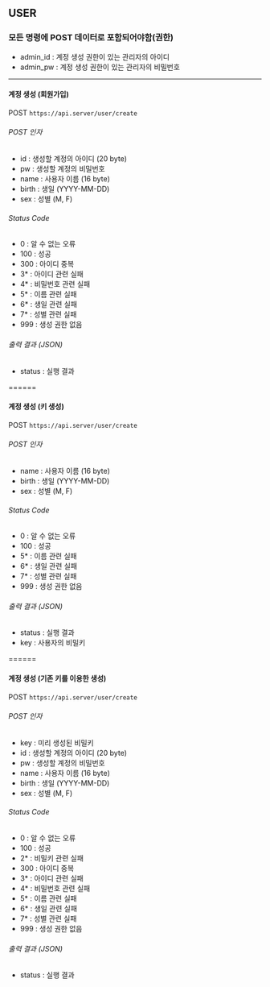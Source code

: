 ## USER

### 모든 명령에 POST 데이터로 포함되어야함(권한)
* admin_id : 계정 생성 권한이 있는 관리자의 아이디
* admin_pw : 계정 생성 권한이 있는 관리자의 비밀번호

------

#### 계정 생성 (회원가입)
POST ` https://api.server/user/create `

###### POST 인자
* id : 생성할 계정의 아이디 (20 byte)
* pw : 생성할 계정의 비밀번호
* name : 사용자 이름 (16 byte)
* birth : 생일 (YYYY-MM-DD)
* sex : 성별 (M, F)

###### Status Code
* 0 : 알 수 없는 오류
* 100 : 성공
* 300 : 아이디 중복
* 3* : 아이디 관련 실패
* 4* : 비밀번호 관련 실패
* 5* : 이름 관련 실패
* 6* : 생일 관련 실패
* 7* : 성별 관련 실패
* 999 : 생성 권한 없음

###### 출력 결과 (JSON)
* status : 실행 결과

======

#### 계정 생성 (키 생성)
POST ` https://api.server/user/create `

###### POST 인자
* name : 사용자 이름 (16 byte)
* birth : 생일 (YYYY-MM-DD)
* sex : 성별 (M, F)

###### Status Code
* 0 : 알 수 없는 오류
* 100 : 성공
* 5* : 이름 관련 실패
* 6* : 생일 관련 실패
* 7* : 성별 관련 실패
* 999 : 생성 권한 없음

###### 출력 결과 (JSON)
* status : 실행 결과
* key : 사용자의 비밀키

======

#### 계정 생성 (기존 키를 이용한 생성)
POST ` https://api.server/user/create `

###### POST 인자
* key : 미리 생성된 비밀키
* id : 생성할 계정의 아이디 (20 byte)
* pw : 생성할 계정의 비밀번호
* name : 사용자 이름 (16 byte)
* birth : 생일 (YYYY-MM-DD)
* sex : 성별 (M, F)

###### Status Code
* 0 : 알 수 없는 오류
* 100 : 성공
* 2* : 비밀키 관련 실패
* 300 : 아이디 중복
* 3* : 아이디 관련 실패
* 4* : 비밀번호 관련 실패
* 5* : 이름 관련 실패
* 6* : 생일 관련 실패
* 7* : 성별 관련 실패
* 999 : 생성 권한 없음

###### 출력 결과 (JSON)
* status : 실행 결과
